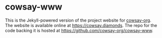 # cowsay-www

This is the Jekyll-powered version of the project website for [cowsay-org](https://github.com/cowsay-org/cowsay). The website is available online at <https://cowsay.diamonds>. The repo for the code backing it is hosted at <https://github.com/cowsay-org/cowsay-www>.
